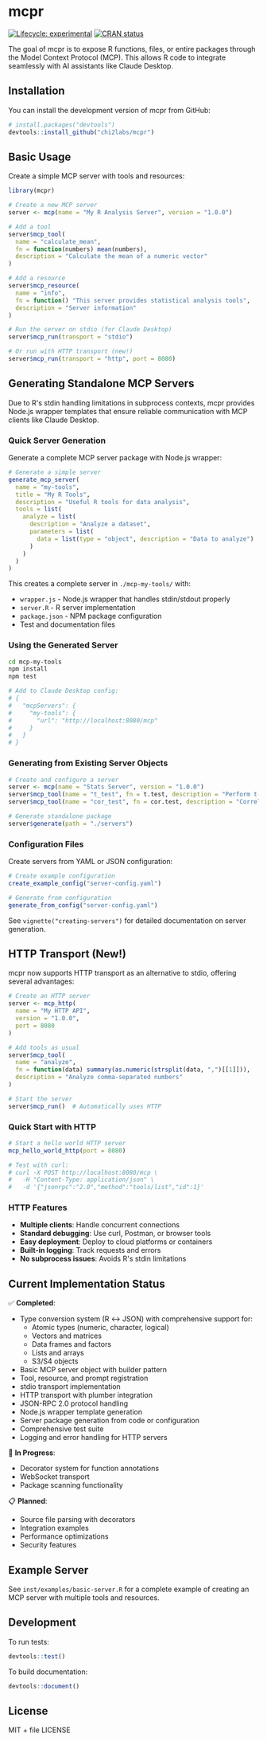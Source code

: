 # mcpr

<!-- badges: start -->
[![Lifecycle: experimental](https://img.shields.io/badge/lifecycle-experimental-orange.svg)](https://lifecycle.r-lib.org/articles/stages.html#experimental)
[![CRAN status](https://www.r-pkg.org/badges/version/mcpr)](https://CRAN.R-project.org/package=mcpr)
<!-- badges: end -->

The goal of mcpr is to expose R functions, files, or entire packages through the Model Context Protocol (MCP). This allows R code to integrate seamlessly with AI assistants like Claude Desktop.

## Installation

You can install the development version of mcpr from GitHub:

``` r
# install.packages("devtools")
devtools::install_github("chi2labs/mcpr")
```

## Basic Usage

Create a simple MCP server with tools and resources:

```r
library(mcpr)

# Create a new MCP server
server <- mcp(name = "My R Analysis Server", version = "1.0.0")

# Add a tool
server$mcp_tool(
  name = "calculate_mean",
  fn = function(numbers) mean(numbers),
  description = "Calculate the mean of a numeric vector"
)

# Add a resource
server$mcp_resource(
  name = "info",
  fn = function() "This server provides statistical analysis tools",
  description = "Server information"
)

# Run the server on stdio (for Claude Desktop)
server$mcp_run(transport = "stdio")

# Or run with HTTP transport (new!)
server$mcp_run(transport = "http", port = 8080)
```

## Generating Standalone MCP Servers

Due to R's stdin handling limitations in subprocess contexts, mcpr provides Node.js wrapper templates that ensure reliable communication with MCP clients like Claude Desktop.

### Quick Server Generation

Generate a complete MCP server package with Node.js wrapper:

```r
# Generate a simple server
generate_mcp_server(
  name = "my-tools",
  title = "My R Tools", 
  description = "Useful R tools for data analysis",
  tools = list(
    analyze = list(
      description = "Analyze a dataset",
      parameters = list(
        data = list(type = "object", description = "Data to analyze")
      )
    )
  )
)
```

This creates a complete server in `./mcp-my-tools/` with:
- `wrapper.js` - Node.js wrapper that handles stdin/stdout properly
- `server.R` - R server implementation
- `package.json` - NPM package configuration
- Test and documentation files

### Using the Generated Server

```bash
cd mcp-my-tools
npm install
npm test

# Add to Claude Desktop config:
# {
#   "mcpServers": {
#     "my-tools": {
#       "url": "http://localhost:8080/mcp"
#     }
#   }
# }
```

### Generating from Existing Server Objects

```r
# Create and configure a server
server <- mcp(name = "Stats Server", version = "1.0.0")
server$mcp_tool(name = "t_test", fn = t.test, description = "Perform t-test")
server$mcp_tool(name = "cor_test", fn = cor.test, description = "Correlation test")

# Generate standalone package
server$generate(path = "./servers")
```

### Configuration Files

Create servers from YAML or JSON configuration:

```r
# Create example configuration
create_example_config("server-config.yaml")

# Generate from configuration
generate_from_config("server-config.yaml")
```

See `vignette("creating-servers")` for detailed documentation on server generation.

## HTTP Transport (New!)

mcpr now supports HTTP transport as an alternative to stdio, offering several advantages:

```r
# Create an HTTP server
server <- mcp_http(
  name = "My HTTP API",
  version = "1.0.0",
  port = 8080
)

# Add tools as usual
server$mcp_tool(
  name = "analyze",
  fn = function(data) summary(as.numeric(strsplit(data, ",")[[1]])),
  description = "Analyze comma-separated numbers"
)

# Start the server
server$mcp_run()  # Automatically uses HTTP
```

### Quick Start with HTTP

```r
# Start a hello world HTTP server
mcp_hello_world_http(port = 8080)

# Test with curl:
# curl -X POST http://localhost:8080/mcp \
#   -H "Content-Type: application/json" \
#   -d '{"jsonrpc":"2.0","method":"tools/list","id":1}'
```

### HTTP Features

- **Multiple clients**: Handle concurrent connections
- **Standard debugging**: Use curl, Postman, or browser tools
- **Easy deployment**: Deploy to cloud platforms or containers
- **Built-in logging**: Track requests and errors
- **No subprocess issues**: Avoids R's stdin limitations

## Current Implementation Status

✅ **Completed**:
- Type conversion system (R ↔ JSON) with comprehensive support for:
  - Atomic types (numeric, character, logical)
  - Vectors and matrices
  - Data frames and factors
  - Lists and arrays
  - S3/S4 objects
- Basic MCP server object with builder pattern
- Tool, resource, and prompt registration
- stdio transport implementation
- HTTP transport with plumber integration
- JSON-RPC 2.0 protocol handling
- Node.js wrapper template generation
- Server package generation from code or configuration
- Comprehensive test suite
- Logging and error handling for HTTP servers

🚧 **In Progress**:
- Decorator system for function annotations
- WebSocket transport
- Package scanning functionality

📋 **Planned**:
- Source file parsing with decorators
- Integration examples
- Performance optimizations
- Security features

## Example Server

See `inst/examples/basic-server.R` for a complete example of creating an MCP server with multiple tools and resources.

## Development

To run tests:

```r
devtools::test()
```

To build documentation:

```r
devtools::document()
```

## License

MIT + file LICENSE